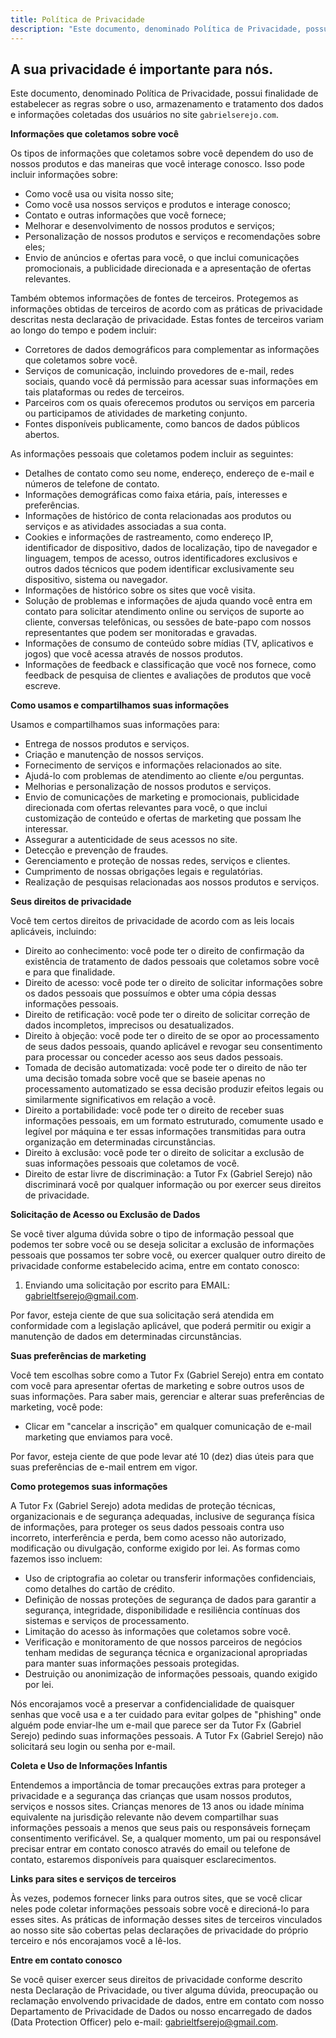 ```yaml
---
title: Política de Privacidade
description: "Este documento, denominado Política de Privacidade, possui finalidade de estabelecer as regras sobre o uso, armazenamento e tratamento dos dados e informações coletadas dos usuários no site `gabrielserejo.com`"
---
```

<v-container>


## A sua privacidade é importante para nós. 


Este documento, denominado Política de Privacidade, possui finalidade de estabelecer as regras sobre o uso, armazenamento e tratamento dos dados e informações coletadas dos usuários no site `gabrielserejo.com`.

**Informações que coletamos sobre você**

Os tipos de informações que coletamos sobre você dependem do uso de nossos produtos e das maneiras que você interage conosco. Isso pode incluir informações sobre:

- Como você usa ou visita nosso site;
- Como você usa nossos serviços e produtos e interage conosco;
- Contato e outras informações que você fornece;
- Melhorar e desenvolvimento de nossos produtos e serviços;
- Personalização de nossos produtos e serviços e recomendações sobre eles;
- Envio de anúncios e ofertas para você, o que inclui comunicações promocionais, a publicidade direcionada e a apresentação de ofertas relevantes.

Também obtemos informações de fontes de terceiros. Protegemos as informações obtidas de terceiros de acordo com as práticas de privacidade descritas nesta declaração de privacidade. Estas fontes de terceiros variam ao longo do tempo e podem incluir:

- Corretores de dados demográficos para complementar as informações que coletamos sobre você.
- Serviços de comunicação, incluindo provedores de e-mail, redes sociais, quando você dá permissão para acessar suas informações em tais plataformas ou redes de terceiros.
- Parceiros com os quais oferecemos produtos ou serviços em parceria ou participamos de atividades de marketing conjunto.
- Fontes disponíveis publicamente, como bancos de dados públicos abertos.

As informações pessoais que coletamos podem incluir as seguintes:

- Detalhes de contato como seu nome, endereço, endereço de e-mail e números de telefone de contato.
- Informações demográficas como faixa etária, país, interesses e preferências.
- Informações de histórico de conta relacionadas aos produtos ou serviços e as atividades associadas a sua conta.
- Cookies e informações de rastreamento, como endereço IP, identificador de dispositivo, dados de localização, tipo de navegador e linguagem, tempos de acesso, outros identificadores exclusivos e outros dados técnicos que podem identificar exclusivamente seu dispositivo, sistema ou navegador.
- Informações de histórico sobre os sites que você visita.
- Solução de problemas e informações de ajuda quando você entra em contato para solicitar atendimento online ou serviços de suporte ao cliente, conversas telefônicas, ou sessões de bate-papo com nossos representantes que podem ser monitoradas e gravadas.
- Informações de consumo de conteúdo sobre mídias (TV, aplicativos e jogos) que você acessa através de nossos produtos.
- Informações de feedback e classificação que você nos fornece, como feedback de pesquisa de clientes e avaliações de produtos que você escreve.

**Como usamos e compartilhamos suas informações**

Usamos e compartilhamos suas informações para:

- Entrega de nossos produtos e serviços.
- Criação e manutenção de nossos serviços.
- Fornecimento de serviços e informações relacionados ao site.
- Ajudá-lo com problemas de atendimento ao cliente e/ou perguntas.
- Melhorias e personalização de nossos produtos e serviços.
- Envio de comunicações de marketing e promocionais, publicidade direcionada com ofertas relevantes para você, o que inclui customização de conteúdo e ofertas de marketing que possam lhe interessar.
- Assegurar a autenticidade de seus acessos no site.
- Detecção e prevenção de fraudes.
- Gerenciamento e proteção de nossas redes, serviços e clientes.
- Cumprimento de nossas obrigações legais e regulatórias.
- Realização de pesquisas relacionadas aos nossos produtos e serviços.

**Seus direitos de privacidade**

Você tem certos direitos de privacidade de acordo com as leis locais aplicáveis, incluindo:

- Direito ao conhecimento: você pode ter o direito de confirmação da existência de tratamento de dados pessoais que coletamos sobre você e para que finalidade.
- Direito de acesso: você pode ter o direito de solicitar informações sobre os dados pessoais que possuímos e obter uma cópia dessas informações pessoais.
- Direito de retificação: você pode ter o direito de solicitar correção de dados incompletos, imprecisos ou desatualizados.
- Direito à objeção: você pode ter o direito de se opor ao processamento de seus dados pessoais, quando aplicável e revogar seu consentimento para processar ou conceder acesso aos seus dados pessoais.
- Tomada de decisão automatizada: você pode ter o direito de não ter uma decisão tomada sobre você que se baseie apenas no processamento automatizado se essa decisão produzir efeitos legais ou similarmente significativos em relação a você.
- Direito a portabilidade: você pode ter o direito de receber suas informações pessoais, em um formato estruturado, comumente usado e legível por máquina e ter essas informações transmitidas para outra organização em determinadas circunstâncias.
- Direito à exclusão: você pode ter o direito de solicitar a exclusão de suas informações pessoais que coletamos de você.
- Direito de estar livre de discriminação: a Tutor Fx (Gabriel Serejo) não discriminará você por qualquer informação ou por exercer seus direitos de privacidade.

**Solicitação de Acesso ou Exclusão de Dados**

Se você tiver alguma dúvida sobre o tipo de informação pessoal que podemos ter sobre você ou se deseja solicitar a exclusão de informações pessoais que possamos ter sobre você, ou exercer qualquer outro direito de privacidade conforme estabelecido acima, entre em contato conosco:

1. Enviando uma solicitação por escrito para EMAIL: <gabrieltfserejo@gmail.com>.

Por favor, esteja ciente de que sua solicitação será atendida em conformidade com a legislação aplicável, que poderá permitir ou exigir a manutenção de dados em determinadas circunstâncias.

**Suas preferências de marketing**

Você tem escolhas sobre como a Tutor Fx (Gabriel Serejo) entra em contato com você para apresentar ofertas de marketing e sobre outros usos de suas informações. Para saber mais, gerenciar e alterar suas preferências de marketing, você pode:

- Clicar em "cancelar a inscrição" em qualquer comunicação de e-mail marketing que enviamos para você.

Por favor, esteja ciente de que pode levar até 10 (dez) dias úteis para que suas preferências de e-mail entrem em vigor.

**Como protegemos suas informações**

A Tutor Fx (Gabriel Serejo) adota medidas de proteção técnicas, organizacionais e de segurança adequadas, inclusive de segurança física de informações, para proteger os seus dados pessoais contra uso incorreto, interferência e perda, bem como acesso não autorizado, modificação ou divulgação, conforme exigido por lei. As formas como fazemos isso incluem:

- Uso de criptografia ao coletar ou transferir informações confidenciais, como detalhes do cartão de crédito.
- Definição de nossas proteções de segurança de dados para garantir a segurança, integridade, disponibilidade e resiliência contínuas dos sistemas e serviços de processamento.
- Limitação do acesso às informações que coletamos sobre você.
- Verificação e monitoramento de que nossos parceiros de negócios tenham medidas de segurança técnica e organizacional apropriadas para manter suas informações pessoais protegidas.
- Destruição ou anonimização de informações pessoais, quando exigido por lei.

Nós encorajamos você a preservar a confidencialidade de quaisquer senhas que você usa e a ter cuidado para evitar golpes de "phishing" onde alguém pode enviar-lhe um e-mail que parece ser da Tutor Fx (Gabriel Serejo) pedindo suas informações pessoais. A Tutor Fx (Gabriel Serejo) não solicitará seu login ou senha por e-mail.

**Coleta e Uso de Informações Infantis**

Entendemos a importância de tomar precauções extras para proteger a privacidade e a segurança das crianças que usam nossos produtos, serviços e nossos sites. Crianças menores de 13 anos ou idade mínima equivalente na jurisdição relevante não devem compartilhar suas informações pessoais a menos que seus pais ou responsáveis forneçam consentimento verificável. Se, a qualquer momento, um pai ou responsável precisar entrar em contato conosco através do email ou telefone de contato, estaremos disponíveis para quaisquer esclarecimentos.

**Links para sites e serviços de terceiros**

Às vezes, podemos fornecer links para outros sites, que se você clicar neles pode coletar informações pessoais sobre você e direcioná-lo para esses sites. As práticas de informação desses sites de terceiros vinculados ao nosso site são cobertas pelas declarações de privacidade do próprio terceiro e nós encorajamos você a lê-los.

**Entre em contato conosco**

Se você quiser exercer seus direitos de privacidade conforme descrito nesta Declaração de Privacidade, ou tiver alguma dúvida, preocupação ou reclamação envolvendo privacidade de dados, entre em contato com nosso Departamento de Privacidade de Dados ou nosso encarregado de dados (Data Protection Officer) pelo e-mail: <gabrieltfserejo@gmail.com>.

</v-container>
